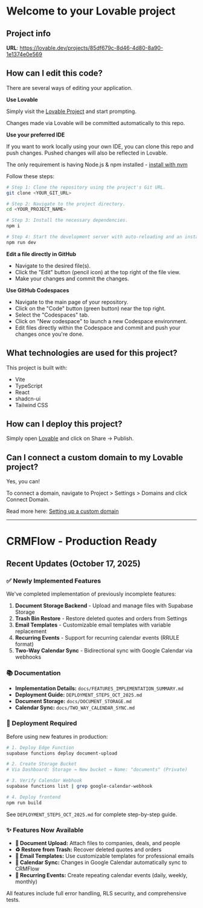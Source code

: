 # Welcome to your Lovable project

## Project info

**URL**: https://lovable.dev/projects/85df679c-8d46-4d80-8a90-1e1374e0e569

## How can I edit this code?

There are several ways of editing your application.

**Use Lovable**

Simply visit the [Lovable Project](https://lovable.dev/projects/85df679c-8d46-4d80-8a90-1e1374e0e569) and start prompting.

Changes made via Lovable will be committed automatically to this repo.

**Use your preferred IDE**

If you want to work locally using your own IDE, you can clone this repo and push changes. Pushed changes will also be reflected in Lovable.

The only requirement is having Node.js & npm installed - [install with nvm](https://github.com/nvm-sh/nvm#installing-and-updating)

Follow these steps:

```sh
# Step 1: Clone the repository using the project's Git URL.
git clone <YOUR_GIT_URL>

# Step 2: Navigate to the project directory.
cd <YOUR_PROJECT_NAME>

# Step 3: Install the necessary dependencies.
npm i

# Step 4: Start the development server with auto-reloading and an instant preview.
npm run dev
```

**Edit a file directly in GitHub**

- Navigate to the desired file(s).
- Click the "Edit" button (pencil icon) at the top right of the file view.
- Make your changes and commit the changes.

**Use GitHub Codespaces**

- Navigate to the main page of your repository.
- Click on the "Code" button (green button) near the top right.
- Select the "Codespaces" tab.
- Click on "New codespace" to launch a new Codespace environment.
- Edit files directly within the Codespace and commit and push your changes once you're done.

## What technologies are used for this project?

This project is built with:

- Vite
- TypeScript
- React
- shadcn-ui
- Tailwind CSS

## How can I deploy this project?

Simply open [Lovable](https://lovable.dev/projects/85df679c-8d46-4d80-8a90-1e1374e0e569) and click on Share -> Publish.

## Can I connect a custom domain to my Lovable project?

Yes, you can!

To connect a domain, navigate to Project > Settings > Domains and click Connect Domain.

Read more here: [Setting up a custom domain](https://docs.lovable.dev/tips-tricks/custom-domain#step-by-step-guide)

---

# CRMFlow - Production Ready

## Recent Updates (October 17, 2025)

### ✅ Newly Implemented Features

We've completed implementation of previously incomplete features:

1. **Document Storage Backend** - Upload and manage files with Supabase Storage
2. **Trash Bin Restore** - Restore deleted quotes and orders from Settings
3. **Email Templates** - Customizable email templates with variable replacement
4. **Recurring Events** - Support for recurring calendar events (RRULE format)
5. **Two-Way Calendar Sync** - Bidirectional sync with Google Calendar via webhooks

### 📚 Documentation

- **Implementation Details:** `docs/FEATURES_IMPLEMENTATION_SUMMARY.md`
- **Deployment Guide:** `DEPLOYMENT_STEPS_OCT_2025.md`
- **Document Storage:** `docs/DOCUMENT_STORAGE.md`
- **Calendar Sync:** `docs/TWO_WAY_CALENDAR_SYNC.md`

### 🚀 Deployment Required

Before using new features in production:

```bash
# 1. Deploy Edge Function
supabase functions deploy document-upload

# 2. Create Storage Bucket
# Via Dashboard: Storage → New bucket → Name: "documents" (Private)

# 3. Verify Calendar Webhook
supabase functions list | grep google-calendar-webhook

# 4. Deploy frontend
npm run build
```

See `DEPLOYMENT_STEPS_OCT_2025.md` for complete step-by-step guide.

### ✨ Features Now Available

- **📁 Document Upload:** Attach files to companies, deals, and people
- **♻️ Restore from Trash:** Recover deleted quotes and orders
- **📧 Email Templates:** Use customizable templates for professional emails
- **🔄 Calendar Sync:** Changes in Google Calendar automatically sync to CRMFlow
- **🔁 Recurring Events:** Create repeating calendar events (daily, weekly, monthly)

All features include full error handling, RLS security, and comprehensive tests.
